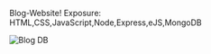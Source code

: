 Blog-Website!
Exposure: HTML,CSS,JavaScript,Node,Express,eJS,MongoDB

![Blog DB](https://user-images.githubusercontent.com/38511967/192865709-01fa9d1b-2777-4a46-b95a-03523c6da3f3.png)
